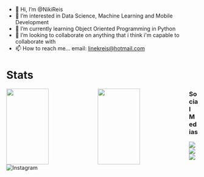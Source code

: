 - 👋 Hi, I’m @NikiReis
- 👀 I’m interested in Data Science, Machine Learning and Mobile Development
- 🌱 I’m currently learning Object Oriented Programming in Python
- 💞️ I’m looking to collaborate on anything that i think i'm capable to collaborate with
- 📫 How to reach me... email: linekreis@hotmail.com
# Stats
<div>
  <img align="left"  width="47%" height="200em" src="https://github-readme-stats.vercel.app/api?username=nikireis&show_icons=true&theme=calm" />
  <img align="left" width="47%" height="200em"  src="https://github-readme-stats.vercel.app/api/top-langs/?username=nikireis&layout=compact&theme=calm" />
</div>



<h3 align="left"> Social Medias </h3>
<p align="left">
<a href="https://open.spotify.com/user/linekerreis12" target="blank"><img align="left" src="https://img.shields.io/badge/Spotify-1ED760?style=for-the-badge&logo=spotify&logoColor=white" />
<a href="https://www.linkedin.com/in/linekreis/"target="blank"><img align="left" src="https://img.shields.io/badge/linkedin-%230077B5.svg?style=for-the-badge&logo=linkedin&logoColor=white" />
<a href="linekreis@hotmail.com" target="blank"><img align="left" src="https://img.shields.io/badge/Outlook-0078D4?style=for-the-badge&logo=microsoft-outlook&logoColor=white" />
<a href="https://www.instagram.com/linekreis/" target="blank"><img align="left" alt="Instagram" src="https://img.shields.io/badge/Instagram-%23E4405F.svg?style=for-the-badge&logo=Instagram&logoColor=white" />
